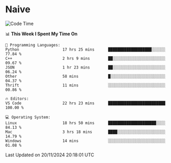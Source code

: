 # Naive
<!-- ## 日拱一卒，功不唐捐 -->
<!-- [![GitHub Streak](https://streak-stats.demolab.com/?user=XiaoXKKK)](https://git.io/streak-stats) -->
<!--START_SECTION:waka-->
![Code Time](http://img.shields.io/badge/Code%20Time-51%20hrs%2044%20mins-blue)

📊 **This Week I Spent My Time On** 

```text
💬 Programming Languages: 
Python                   17 hrs 25 mins      ███████████████████░░░░░░   77.84 % 
C++                      2 hrs 9 mins        ██░░░░░░░░░░░░░░░░░░░░░░░   09.67 % 
JSON                     1 hr 23 mins        ██░░░░░░░░░░░░░░░░░░░░░░░   06.24 % 
Other                    58 mins             █░░░░░░░░░░░░░░░░░░░░░░░░   04.37 % 
Thrift                   11 mins             ░░░░░░░░░░░░░░░░░░░░░░░░░   00.86 % 

🔥 Editors: 
VS Code                  22 hrs 23 mins      █████████████████████████   100.00 % 

💻 Operating System: 
Linux                    18 hrs 50 mins      █████████████████████░░░░   84.13 % 
Mac                      3 hrs 18 mins       ████░░░░░░░░░░░░░░░░░░░░░   14.79 % 
Windows                  14 mins             ░░░░░░░░░░░░░░░░░░░░░░░░░   01.08 % 
```


 Last Updated on 20/11/2024 20:18:01 UTC
<!--END_SECTION:waka-->
